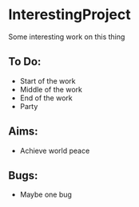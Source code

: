 # InterestingProject
Some interesting work on this thing

## To Do:
- Start of the work
- Middle of the work
- End of the work
- Party

## Aims:
- Achieve world peace

## Bugs:
- Maybe one bug
